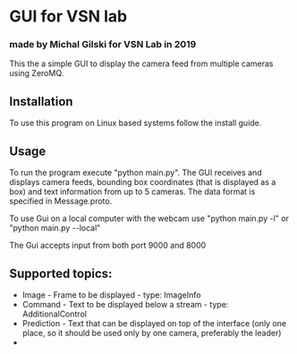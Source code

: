 # GUI for VSN lab
### made by Michal Gilski for VSN Lab in 2019

This the a simple GUI to display the camera feed from multiple cameras using ZeroMQ. 
## Installation
To use this program on Linux based systems follow the install guide.
## Usage
To run the program execute "python main.py". The GUI receives and displays camera feeds, bounding box coordinates (that is displayed as a box) and text information from up to 5 cameras. The data format is specified in Message.proto.

To use Gui on a local computer with the webcam use "python main.py -l" or "python main.py --local" 

The Gui accepts input from both port 9000 and 8000

## Supported topics:
- Image - Frame to be displayed - type: ImageInfo
- Command - Text to be displayed below a stream - type: AdditionalControl
- Prediction - Text that can be displayed on top of the interface (only one place, so it should be used only by one camera, preferably the leader) 
- 



 

